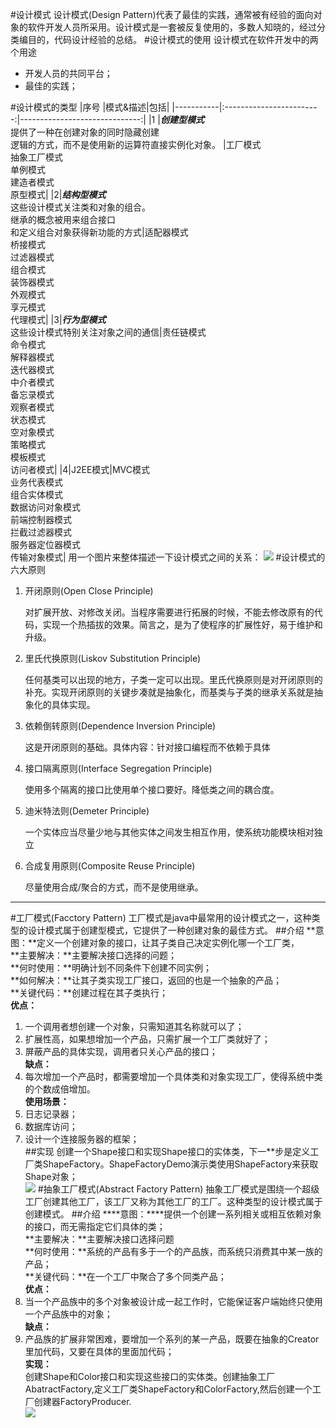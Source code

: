#设计模式
设计模式(Design Pattern)代表了最佳的实践，通常被有经验的面向对象的软件开发人员所采用。设计模式是一套被反复使用的，多数人知晓的，经过分类编目的，代码设计经验的总结。
#设计模式的使用
设计模式在软件开发中的两个用途

- 开发人员的共同平台；
- 最佳的实践；

#设计模式的类型
|序号		|模式&描述|包括|
|-----------|:------------------------:|------------------------------:|
|1			|***创建型模式***<br/>提供了一种在创建对象的同时隐藏创建<br/>逻辑的方式，而不是使用新的运算符直接实例化对象。					|工厂模式   <br/>抽象工厂模式<br/>	单例模式<br/>建造者模式<br/>										 原型模式|
|2|***结构型模式***<br/>这些设计模式关注类和对象的组合。<br/>继承的概念被用来组合接口<br/>和定义组合对象获得新功能的方式|适配器模式<br/>桥接模式<br/>过滤器模式<br/>组合模式<br/>装饰器模式<br/>外观模式<br/>享元模式<br/>代理模式|
|3|***行为型模式***<br/>这些设计模式特别关注对象之间的通信|责任链模式<br/>命令模式<br/>解释器模式<br/>迭代器模式<br/>中介者模式<br/>备忘录模式<br/>观察者模式<br/>状态模式<br/>空对象模式<br/>策略模式<br/>模板模式<br/>访问者模式|
|4|J2EE模式|MVC模式<br/>业务代表模式<br/>组合实体模式<br/>数据访问对象模式<br/>前端控制器模式<br/>拦截过滤器模式<br/>服务器定位器模式<br/>传输对象模式|
用一个图片来整体描述一下设计模式之间的关系：
![](http://i.imgur.com/h1xOu0P.jpg)
#设计模式的六大原则
1. 开闭原则(Open Close Principle)
   
	对扩展开放、对修改关闭。当程序需要进行拓展的时候，不能去修改原有的代码，实现一个热插拔的效果。简言之，是为了使程序的扩展性好，易于维护和升级。

2. 里氏代换原则(Liskov Substitution Principle)

	任何基类可以出现的地方，子类一定可以出现。里氏代换原则是对开闭原则的补充。实现开闭原则的关键步凑就是抽象化，而基类与子类的继承关系就是抽象化的具体实现。

3. 依赖倒转原则(Dependence Inversion Principle)

	这是开闭原则的基础。具体内容：针对接口编程而不依赖于具体

4. 接口隔离原则(Interface Segregation Principle)

	使用多个隔离的接口比使用单个接口要好。降低类之间的耦合度。

5. 迪米特法则(Demeter Principle)

	一个实体应当尽量少地与其他实体之间发生相互作用，使系统功能模块相对独立

6. 合成复用原则(Composite Reuse Principle)

	尽量使用合成/聚合的方式，而不是使用继承。

------------------------------------------------------------------------------
#工厂模式(Facctory Pattern)
工厂模式是java中最常用的设计模式之一，这种类型的设计模式属于创建型模式，它提供了一种创建对象的最佳方式。
##介绍
**意图：**定义一个创建对象的接口，让其子类自己决定实例化哪一个工厂类，   
**主要解决：**主要解决接口选择的问题；    
**何时使用：**明确计划不同条件下创建不同实例；    
**如何解决：**让其子类实现工厂接口，返回的也是一个抽象的产品；   
**关键代码：**创建过程在其子类执行；    
**优点：**     
1. 一个调用者想创建一个对象，只需知道其名称就可以了；    
2. 扩展性高，如果想增加一个产品，只需扩展一个工厂类就好了；   
3. 屏蔽产品的具体实现，调用者只关心产品的接口；    
**缺点：**    
1. 每次增加一个产品时，都需要增加一个具体类和对象实现工厂，使得系统中类的个数成倍增加。   
**使用场景：**     
1. 日志记录器；   
2. 数据库访问；    
3. 设计一个连接服务器的框架；            
##实现
创建一个Shape接口和实现Shape接口的实体类，下一**步是定义工厂类ShapeFactory。ShapeFactoryDemo演示类使用ShapeFactory来获取Shape对象；     
![](http://i.imgur.com/VSERqcH.jpg)
#抽象工厂模式(Abstract Factory Pattern)
抽象工厂模式是围绕一个超级工厂创建其他工厂，该工厂又称为其他工厂的工厂。这种类型的设计模式属于创建模式。
##介绍
****意图：****提供一个创建一系列相关或相互依赖对象的接口，而无需指定它们具体的类；      
**主要解决：**主要解决接口选择问题     
**何时使用：**系统的产品有多于一个的产品族，而系统只消费其中某一族的产品；      
**关键代码：**在一个工厂中聚合了多个同类产品；      
**优点：**   
1. 当一个产品族中的多个对象被设计成一起工作时，它能保证客户端始终只使用一个产品族中的对象；   
**缺点：**   
1. 产品族的扩展非常困难，要增加一个系列的某一产品，既要在抽象的Creator里加代码，又要在具体的里面加代码；          
**实现：**   
创建Shape和Color接口和实现这些接口的实体类。创建抽象工厂AbatractFactory,定义工厂类ShapeFactory和ColorFactory,然后创建一个工厂创建器FactoryProducer.      
![](http://i.imgur.com/a29L67a.jpg)
